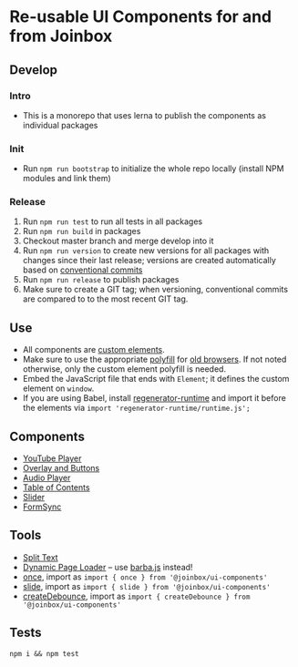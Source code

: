 # Re-usable UI Components for and from Joinbox

## Develop

### Intro
- This is a monorepo that uses lerna to publish the components as individual packages

### Init
- Run `npm run bootstrap` to initialize the whole repo locally (install NPM modules and link them)

### Release
1. Run `npm run test` to run all tests in all packages
1. Run `npm run build` in packages
1. Checkout master branch and merge develop into it
1. Run `npm run version` to create new versions for all packages with changes since their last
release; versions are created automatically based on 
[conventional commits](https://www.conventionalcommits.org/en/v1.0.0/)
1. Run `npm run release` to publish packages
1. Make sure to create a GIT tag; when versioning, conventional commits are compared to to the
most recent GIT tag.



## Use
- All components are [custom elements](https://developer.mozilla.org/en-US/docs/Web/Web_Components/Using_custom_elements). 
- Make sure to use the appropriate [polyfill](https://github.com/webcomponents/polyfills/tree/master/packages/custom-elements)
for [old browsers](https://caniuse.com/custom-elementsv1). If not noted otherwise, only the custom
element polyfill is needed.
- Embed the JavaScript file that ends with `Element`; it defines the custom element on `window`.
- If you are using Babel, install [regenerator-runtime](https://www.npmjs.com/package/regenerator-runtime)
and import it before the elements via `import 'regenerator-runtime/runtime.js';`

## Components
- [YouTube Player](./YouTubePlayer/README.md)
- [Overlay and Buttons](./Overlay/README.md)
- [Audio Player](./Media/README.md)
- [Table of Contents](./TableOfContents/README.md)
- [Slider](./Slider/README.md)
- [FormSync](./FormSync/README.md)

## Tools
- [Split Text](./splitText/README.md)
- [Dynamic Page Loader](./DynamicPageLoader/README.md) – use [barba.js](https://barba.js.org/) instead!
- [once](./shared/once.mjs), import as `import { once } from '@joinbox/ui-components'`
- [slide](./slide/README.md), import as `import { slide } from '@joinbox/ui-components'`
- [createDebounce](./shared/createDebounce.mjs), import as `import { createDebounce } from '@joinbox/ui-components'`

## Tests
`npm i && npm test`
